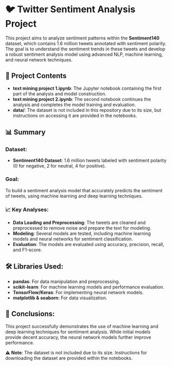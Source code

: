 # 🐦 Twitter Sentiment Analysis Project

This project aims to analyze sentiment patterns within the **Sentiment140** dataset, which contains 1.6 million tweets annotated with sentiment polarity. The goal is to understand the sentiment trends in these tweets and develop a robust sentiment analysis model using advanced NLP, machine learning, and neural network techniques.

## 📁 Project Contents

- **text mining project 1.ipynb**: The Jupyter notebook containing the first part of the analysis and model construction.
- **text mining project 2.ipynb**: The second notebook continues the analysis and completes the model training and evaluation.
- **data/**: The dataset is not included in this repository due to its size, but instructions on accessing it are provided in the notebooks.

## 📊 Summary

### Dataset:
- **Sentiment140 Dataset**: 1.6 million tweets labeled with sentiment polarity (0 for negative, 2 for neutral, 4 for positive).

### Goal:
To build a sentiment analysis model that accurately predicts the sentiment of tweets, using machine learning and deep learning techniques.

### 📈 Key Analyses:
- **Data Loading and Preprocessing**: The tweets are cleaned and preprocessed to remove noise and prepare the text for modeling.
- **Modeling**: Several models are tested, including machine learning models and neural networks for sentiment classification.
- **Evaluation**: The models are evaluated using accuracy, precision, recall, and F1-score.

## 🛠️ Libraries Used:
- **pandas**: For data manipulation and preprocessing.
- **scikit-learn**: For machine learning models and performance evaluation.
- **TensorFlow/Keras**: For implementing neural network models.
- **matplotlib & seaborn**: For data visualization.

## 📌 Conclusions:
This project successfully demonstrates the use of machine learning and deep learning techniques for sentiment analysis. While initial models provide decent accuracy, the neural network models further improve performance.

⚠️ **Note**: The dataset is not included due to its size. Instructions for downloading the dataset are provided within the notebooks.

